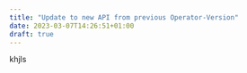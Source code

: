 ```yaml
---
title: "Update to new API from previous Operator-Version"
date: 2023-03-07T14:26:51+01:00
draft: true
---
```

khjls
